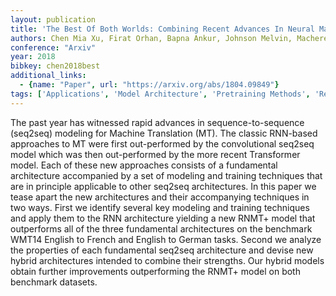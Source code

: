 ```yaml
---
layout: publication
title: 'The Best Of Both Worlds: Combining Recent Advances In Neural Machine Translation'
authors: Chen Mia Xu, Firat Orhan, Bapna Ankur, Johnson Melvin, Macherey Wolfgang, Foster George, Jones Llion, Parmar Niki, Schuster Mike, Chen Zhifeng, Wu Yonghui, Hughes Macduff
conference: "Arxiv"
year: 2018
bibkey: chen2018best
additional_links:
  - {name: "Paper", url: "https://arxiv.org/abs/1804.09849"}
tags: ['Applications', 'Model Architecture', 'Pretraining Methods', 'Reinforcement Learning', 'Tools', 'Training Techniques', 'Transformer']
---
```

The past year has witnessed rapid advances in sequence-to-sequence (seq2seq) modeling for Machine Translation (MT). The classic RNN-based approaches to MT were first out-performed by the convolutional seq2seq model which was then out-performed by the more recent Transformer model. Each of these new approaches consists of a fundamental architecture accompanied by a set of modeling and training techniques that are in principle applicable to other seq2seq architectures. In this paper we tease apart the new architectures and their accompanying techniques in two ways. First we identify several key modeling and training techniques and apply them to the RNN architecture yielding a new RNMT+ model that outperforms all of the three fundamental architectures on the benchmark WMT14 English to French and English to German tasks. Second we analyze the properties of each fundamental seq2seq architecture and devise new hybrid architectures intended to combine their strengths. Our hybrid models obtain further improvements outperforming the RNMT+ model on both benchmark datasets.
